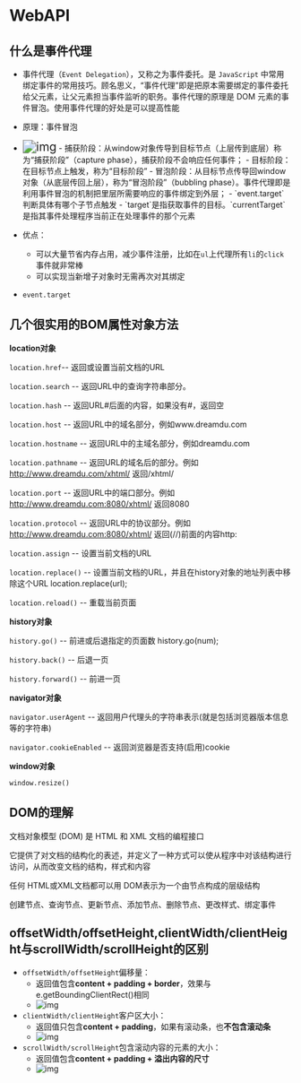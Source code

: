# WebAPI

## 什么是事件代理

- 事件代理（`Event Delegation`），又称之为事件委托。是 `JavaScript` 中常用绑定事件的常用技巧。顾名思义，“事件代理”即是把原本需要绑定的事件委托给父元素，让父元素担当事件监听的职务。事件代理的原理是 DOM 元素的事件冒泡。使用事件代理的好处是可以提高性能
- 原理：事件冒泡
- <img src="https://img-blog.csdnimg.cn/2019011111581623.jpg" alt="img" style="zoom:150%;" />
  - 捕获阶段：从window对象传导到目标节点（上层传到底层）称为“捕获阶段”（capture phase），捕获阶段不会响应任何事件；
  - 目标阶段：在目标节点上触发，称为“目标阶段”
  - 冒泡阶段：从目标节点传导回window对象（从底层传回上层），称为“冒泡阶段”（bubbling phase）。事件代理即是利用事件冒泡的机制把里层所需要响应的事件绑定到外层；
    - `event.target`判断具体有哪个子节点触发
    - `target`是指获取事件的目标。`currentTarget`是指其事件处理程序当前正在处理事件的那个元素
- 优点：
    - 可以大量节省内存占用，减少事件注册，比如在`ul`上代理所有`li`的`click`事件就非常棒
    - 可以实现当新增子对象时无需再次对其绑定

- `event.target`

## 几个很实用的BOM属性对象方法

**location对象**

`location.href`-- 返回或设置当前文档的URL

`location.search` -- 返回URL中的查询字符串部分。

`location.hash` -- 返回URL#后面的内容，如果没有#，返回空

`location.host` -- 返回URL中的域名部分，例如www.dreamdu.com

`location.hostname` -- 返回URL中的主域名部分，例如dreamdu.com

`location.pathname` -- 返回URL的域名后的部分。例如 http://www.dreamdu.com/xhtml/ 返回/xhtml/

`location.port` -- 返回URL中的端口部分。例如 http://www.dreamdu.com:8080/xhtml/ 返回8080

`location.protocol` -- 返回URL中的协议部分。例如 http://www.dreamdu.com:8080/xhtml/ 返回(//)前面的内容http:

`location.assign` -- 设置当前文档的URL

`location.replace()` -- 设置当前文档的URL，并且在history对象的地址列表中移除这个URL location.replace(url);

`location.reload()` -- 重载当前页面

**history对象**

`history.go()` -- 前进或后退指定的页面数 history.go(num);

`history.back()` -- 后退一页

`history.forward()` -- 前进一页

**navigator对象**

`navigator.userAgent` -- 返回用户代理头的字符串表示(就是包括浏览器版本信息等的字符串)

`navigator.cookieEnabled` -- 返回浏览器是否支持(启用)cookie


**window对象**

`window.resize()`

## DOM的理解

文档对象模型 (DOM) 是 HTML 和 XML 文档的编程接口

它提供了对文档的结构化的表述，并定义了一种方式可以使从程序中对该结构进行访问，从而改变文档的结构，样式和内容

任何 HTML或XML文档都可以用 DOM表示为一个由节点构成的层级结构

创建节点、查询节点、更新节点、添加节点、删除节点、更改样式、绑定事件

## offsetWidth/offsetHeight,clientWidth/clientHeight与scrollWidth/scrollHeight的区别

- `offsetWidth/offsetHeight`偏移量：
  - 返回值包含**content + padding + border**，效果与e.getBoundingClientRect()相同
  - ![img](https://img-blog.csdn.net/20180806142425483?watermark/2/text/aHR0cHM6Ly9ibG9nLmNzZG4ubmV0L3dlaXhpbl8zNzg2MTMyNg==/font/5a6L5L2T/fontsize/400/fill/I0JBQkFCMA==/dissolve/70)
- `clientWidth/clientHeight`客户区大小：
  - 返回值只包含**content + padding**，如果有滚动条，也**不包含滚动条**
  - ![img](https://img-blog.csdn.net/20180806142642108?watermark/2/text/aHR0cHM6Ly9ibG9nLmNzZG4ubmV0L3dlaXhpbl8zNzg2MTMyNg==/font/5a6L5L2T/fontsize/400/fill/I0JBQkFCMA==/dissolve/70)
- `scrollWidth/scrollHeight`包含滚动内容的元素的大小：
  - 返回值包含**content + padding + 溢出内容的尺寸**
  - ![img](https://img-blog.csdn.net/20180806142830874?watermark/2/text/aHR0cHM6Ly9ibG9nLmNzZG4ubmV0L3dlaXhpbl8zNzg2MTMyNg==/font/5a6L5L2T/fontsize/400/fill/I0JBQkFCMA==/dissolve/70)